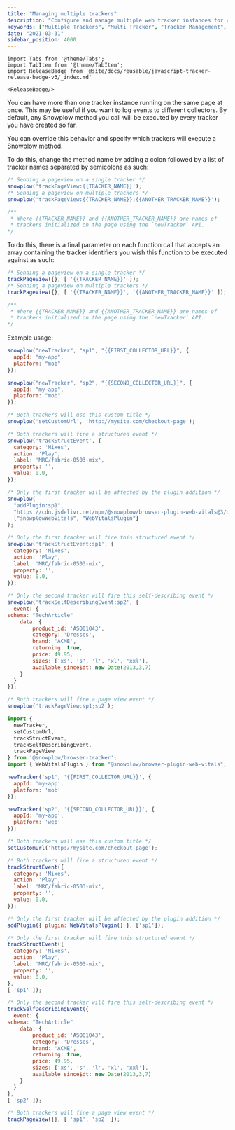 ```yaml
---
title: "Managing multiple trackers"
description: "Configure and manage multiple web tracker instances for complex behavioral analytics implementations."
keywords: ["Multiple Trackers", "Multi Tracker", "Tracker Management", "Multi Instance", "Tracker Config", "Multiple Apps"]
date: "2021-03-31"
sidebar_position: 4000
---
```


```mdx-code-block
import Tabs from '@theme/Tabs';
import TabItem from '@theme/TabItem';
import ReleaseBadge from '@site/docs/reusable/javascript-tracker-release-badge-v3/_index.md'

<ReleaseBadge/>
```

You can have more than one tracker instance running on the same page at once. This may be useful if you want to log events to different collectors. By default, any Snowplow method you call will be executed by every tracker you have created so far. 

You can override this behavior and specify which trackers will execute a Snowplow method. 

<Tabs groupId="platform" queryString>
  <TabItem value="js" label="JavaScript (tag)" default>
To do this, change the method name by adding a colon followed by a list of tracker names separated by semicolons as such:

```javascript
/* Sending a pageview on a single tracker */
snowplow('trackPageView:{{TRACKER_NAME}}');
/* Sending a pageview on multiple trackers */
snowplow('trackPageView:{{TRACKER_NAME}};{{ANOTHER_TRACKER_NAME}}');

/**
 * Where {{TRACKER_NAME}} and {{ANOTHER_TRACKER_NAME}} are names of 
 * trackers initialized on the page using the `newTracker` API.
*/
```

  </TabItem>
  <TabItem value="browser" label="Browser (npm)">
To do this, there is a final parameter on each function call that accepts an array containing the tracker identifiers you wish this function to be executed against as such:

```javascript
/* Sending a pageview on a single tracker */
trackPageView({}, [ '{{TRACKER_NAME}}' ]);
/* Sending a pageview on multiple trackers */
trackPageView({}, [ '{{TRACKER_NAME}}', '{{ANOTHER_TRACKER_NAME}}' ]);

/**
 * Where {{TRACKER_NAME}} and {{ANOTHER_TRACKER_NAME}} are names of 
 * trackers initialized on the page using the `newTracker` API.
*/
```

  </TabItem>
</Tabs>

Example usage:

<Tabs groupId="platform" queryString>
  <TabItem value="js" label="JavaScript (tag)" default>

```javascript
snowplow("newTracker", "sp1", "{{FIRST_COLLECTOR_URL}}", {
  appId: "my-app",
  platform: "mob"
});

snowplow("newTracker", "sp2", "{{SECOND_COLLECTOR_URL}}", {
  appId: "my-app",
  platform: "mob"
});

/* Both trackers will use this custom title */
snowplow('setCustomUrl', 'http://mysite.com/checkout-page');

/* Both trackers will fire a structured event */
snowplow('trackStructEvent', {
  category: 'Mixes',
  action: 'Play',
  label: 'MRC/fabric-0503-mix',
  property: '',
  value: 0.0,
});

/* Only the first tracker will be affected by the plugin addition */
snowplow(
  "addPlugin:sp1",
  "https://cdn.jsdelivr.net/npm/@snowplow/browser-plugin-web-vitals@3/dist/index.umd.min.js",
  ["snowplowWebVitals", "WebVitalsPlugin"]
);

/* Only the first tracker will fire this structured event */
snowplow('trackStructEvent:sp1', {
  category: 'Mixes',
  action: 'Play',
  label: 'MRC/fabric-0503-mix',
  property: '',
  value: 0.0,
});

/* Only the second tracker will fire this self-describing event */
snowplow('trackSelfDescribingEvent:sp2', { 
  event: {
schema: "TechArticle"
    data: {
        product_id: 'ASO01043',
        category: 'Dresses',
        brand: 'ACME',
        returning: true,
        price: 49.95,
        sizes: ['xs', 's', 'l', 'xl', 'xxl'],
        available_since$dt: new Date(2013,3,7)
    }
  }
});

/* Both trackers will fire a page view event */
snowplow('trackPageView:sp1;sp2');
```

  </TabItem>
  <TabItem value="browser" label="Browser (npm)">

```javascript
import { 
  newTracker, 
  setCustomUrl, 
  trackStructEvent, 
  trackSelfDescribingEvent, 
  trackPageView
} from '@snowplow/browser-tracker';
import { WebVitalsPlugin } from "@snowplow/browser-plugin-web-vitals";

newTracker('sp1', '{{FIRST_COLLECTOR_URL}}', {
  appId: 'my-app',
  platform: 'mob'
});

newTracker('sp2', '{{SECOND_COLLECTOR_URL}}', {
  appId: 'my-app',
  platform: 'web'
});

/* Both trackers will use this custom title */
setCustomUrl('http://mysite.com/checkout-page');

/* Both trackers will fire a structured event */
trackStructEvent({
  category: 'Mixes',
  action: 'Play',
  label: 'MRC/fabric-0503-mix',
  property: '',
  value: 0.0,
});

/* Only the first tracker will be affected by the plugin addition */
addPlugin({ plugin: WebVitalsPlugin() }, ['sp1']);

/* Only the first tracker will fire this structured event */
trackStructEvent({
  category: 'Mixes',
  action: 'Play',
  label: 'MRC/fabric-0503-mix',
  property: '',
  value: 0.0,
},
[ 'sp1' ]);

/* Only the second tracker will fire this self-describing event */
trackSelfDescribingEvent({ 
  event: {
schema: "TechArticle"
    data: {
        product_id: 'ASO01043',
        category: 'Dresses',
        brand: 'ACME',
        returning: true,
        price: 49.95,
        sizes: ['xs', 's', 'l', 'xl', 'xxl'],
        available_since$dt: new Date(2013,3,7)
    }
  }
},
[ 'sp2' ]);

/* Both trackers will fire a page view event */
trackPageView({}, [ 'sp1', 'sp2' ]);
```

  </TabItem>
</Tabs>
